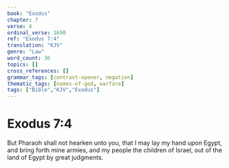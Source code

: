 ```yaml
---
book: "Exodus"
chapter: 7
verse: 4
ordinal_verse: 1690
ref: "Exodus 7:4"
translation: "KJV"
genre: "Law"
word_count: 36
topics: []
cross_references: []
grammar_tags: [contrast-opener, negation]
thematic_tags: [names-of-god, warfare]
tags: ["Bible","KJV","Exodus"]
---
```


# Exodus 7:4

But Pharaoh shall not hearken unto you, that I may lay my hand upon Egypt, and bring forth mine armies, and my people the children of Israel, out of the land of Egypt by great judgments.
